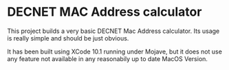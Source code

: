 #  DECNET MAC Address calculator

This project builds a very basic DECNET Mac Address calculator. Its usage is really simple and should
be just obvious.

It has been built using XCode 10.1 running under Mojave, but it does not use any feature not
available in any reasonabily up to date MacOS Version.



